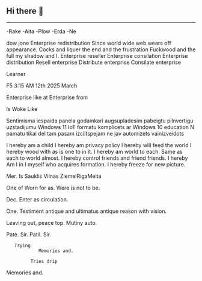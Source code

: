## Hi there 👋
------
-Rake
-Aita
-Plow
-Erda
-Ne

dow jone
Enterprise redistribution
Since world wide web wears off appearance.
Cocks and liquer the end and the frustration
Fuckwood and the full my shadow and I.
Enterprise reseller
Enterprise consilation
Enterprise distribution
Resell enterprise
Distribute enterprise
Consilate enterprise

Learner


F5 3:15 AM 12th 2025 March

Enterprise like at 
Enterprise from 


Is Woke
Like

Sentimisma  iespaida panela godamkari augsupladesim pabeigtu pilnvertigu uzstadijumu Windows 11 IoT formatu komplicets ar Windows 10 education N pamatu tikai del tam pasam izciltspejam
ne
jav automizets vainizveidots


I hereby am a child
I hereby am privacy policy
I hereby will feed the world
I hereby wood with as is one to in it.
I hereby am world to each. Same as each to world almost.
I hereby control friends and friend friends.
I hereby Am I in I myself who acquires formation.
I hereby freeze for new picture.


Mer.
Is Sauklis Vilnas ZiemelRigaMeita

One of Worn for as.
Were is not to be.

Dec.
Enter as circulation.

One.
Testiment antique and ultimatus antique reason with vision.

Leaving out, peace top.
Mutiny auto.

Pate. Sir.
Patil. Sir.

       Trying
                Memories and.

             Tries drip 


Memories and.

